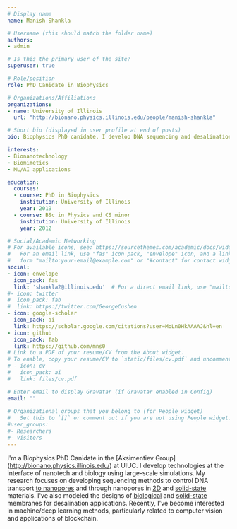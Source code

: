 ```yaml
---
# Display name
name: Manish Shankla 

# Username (this should match the folder name)
authors:
- admin

# Is this the primary user of the site?
superuser: true

# Role/position
role: PhD Canidate in Biophysics 

# Organizations/Affiliations
organizations:
- name: University of Illinois
  url: "http://bionano.physics.illinois.edu/people/manish-shankla"

# Short bio (displayed in user profile at end of posts)
bio: Biophysics PhD canidate. I develop DNA sequencing and desalination tech using large-scale computer simulations.  

interests:
- Bionanotechnology 
- Biomimetics 
- ML/AI applications

education:
  courses:
  - course: PhD in Biophysics 
    institution: University of Illinois 
    year: 2019
  - course: BSc in Physics and CS minor 
    institution: University of Illinois 
    year: 2012

# Social/Academic Networking
# For available icons, see: https://sourcethemes.com/academic/docs/widgets/#icons
#   For an email link, use "fas" icon pack, "envelope" icon, and a link in the
#   form "mailto:your-email@example.com" or "#contact" for contact widget.
social:
- icon: envelope
  icon_pack: fas
  link: 'shankla2@illinois.edu'  # For a direct email link, use "mailto:test@example.org".
#- icon: twitter
#  icon_pack: fab
#  link: https://twitter.com/GeorgeCushen
- icon: google-scholar
  icon_pack: ai
  link: https://scholar.google.com/citations?user=MoLn0HkAAAAJ&hl=en 
- icon: github
  icon_pack: fab
  link: https://github.com/mns0
# Link to a PDF of your resume/CV from the About widget.
# To enable, copy your resume/CV to `static/files/cv.pdf` and uncomment the lines below.
# - icon: cv
#   icon_pack: ai
#   link: files/cv.pdf

# Enter email to display Gravatar (if Gravatar enabled in Config)
email: ""
 
# Organizational groups that you belong to (for People widget)
#   Set this to `[]` or comment out if you are not using People widget.
#user_groups:
#- Researchers
#- Visitors
---
```


I'm a Biophysics PhD Canidate in the [Aksimentiev Group] (http://bionano.physics.illinois.edu/) at UIUC.
I develop technologies at the interface of nanotech and biology using large-scale simulations.
My research focuses on developing sequencing methods to control DNA transport [to nanopores](https://news.illinois.edu/view/6367/801710) and through nanopores in [2D](http://bionano.physics.illinois.edu/node/147) and [solid-state](http://bionano.physics.illinois.edu/node/160) materials.
I've also modeled the designs of [biological](http://bionano.physics.illinois.edu/node/290) and [solid-state](http://bionano.physics.illinois.edu/node/252) membranes for desalination applications. 
Recently, I've become interested in machine/deep learning methods, particularly related to computer vision and applications of blockchain. 

